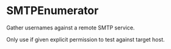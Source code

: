 # SMTPEnumerator
Gather usernames against a remote SMTP service.

Only use if given explicit permission to test against target host.
